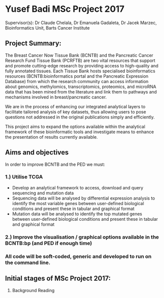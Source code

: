 # Yusef Badi MSc Project 2017

Supervisor(s): Dr Claude Chelala, Dr Emanuela Gadaleta, Dr Jacek Marzec, Bioinformatics Unit, Barts Cancer Institute

## Project Summary:

The Breast Cancer Now Tissue Bank (BCNTB) and the Pancreatic Cancer Research Fund Tissue Bank (PCRFTB) are two vital resources that support and promote cutting-edge research by providing access to high-quality and fully annotated tissues. Each Tissue Bank hosts specialised bioinformatics resources (BCNTB:bioinformatics portal and the Pancreatic Expression Database) from which the research community can access information about genomics, methylomics, transcriptomics, proteomics, and microRNA data that has been mined from the literature and link them to pathways and mechanisms involved in breast/pancreatic cancer.

We are in the process of enhancing our integrated analytical layers to facilitate tailored analysis of key datasets, thus allowing users to pose questions not addressed in the original publications simply and efficiently.

This project aims to expand the options available within the analytical framework of these bioinformatic tools and investigate means to enhance the presentation of results currently available. 



## Aims and objectives

In order to improve BCNTB and the PED we must:

### 1.) Utilise TCGA
- Develop an analytical framework to access, download and query sequencing and mutation data
 - Sequencing data will be analysed by differential expression analysis to identify the most variable genes between user-defined biological conditions and present these in tabular and graphical format
 - Mutation data will be analysed to identify the top mutated genes between user-defined biological conditions and present these in tabular and graphical format

### 2.) Improve the visualisation / graphical options available in the BCNTB:bp (and PED if enough time)

### All code will be soft-coded, generic and developed to run on the command line.

## Initial stages of MSc Project 2017:

1. Background Reading
